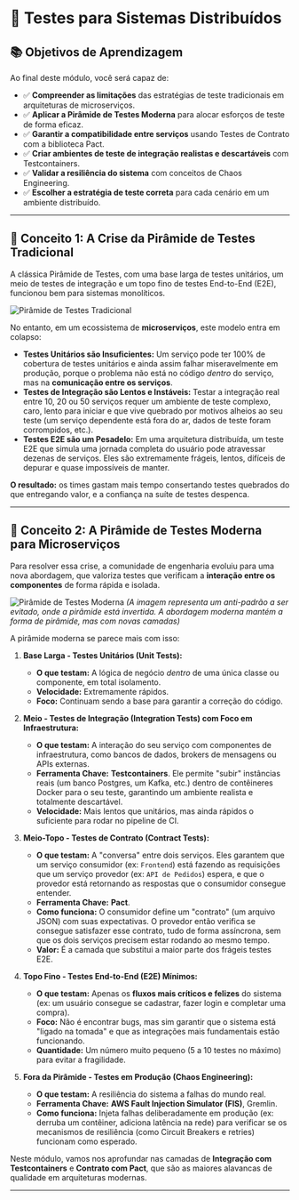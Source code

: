 # 🧪 Testes para Sistemas Distribuídos

## 📚 **Objetivos de Aprendizagem**

Ao final deste módulo, você será capaz de:

-   ✅ **Compreender as limitações** das estratégias de teste tradicionais em arquiteturas de microserviços.
-   ✅ **Aplicar a Pirâmide de Testes Moderna** para alocar esforços de teste de forma eficaz.
-   ✅ **Garantir a compatibilidade entre serviços** usando Testes de Contrato com a biblioteca Pact.
-   ✅ **Criar ambientes de teste de integração realistas e descartáveis** com Testcontainers.
-   ✅ **Validar a resiliência do sistema** com conceitos de Chaos Engineering.
-   ✅ **Escolher a estratégia de teste correta** para cada cenário em um ambiente distribuído.

---

## 🎯 **Conceito 1: A Crise da Pirâmide de Testes Tradicional**

A clássica Pirâmide de Testes, com uma base larga de testes unitários, um meio de testes de integração e um topo fino de testes End-to-End (E2E), funcionou bem para sistemas monolíticos.

![Pirâmide de Testes Tradicional](https://martinfowler.com/bliki/images/testPyramid/test-pyramid.png)

No entanto, em um ecossistema de **microserviços**, este modelo entra em colapso:

-   **Testes Unitários são Insuficientes:** Um serviço pode ter 100% de cobertura de testes unitários e ainda assim falhar miseravelmente em produção, porque o problema não está no código *dentro* do serviço, mas na **comunicação entre os serviços**.
-   **Testes de Integração são Lentos e Instáveis:** Testar a integração real entre 10, 20 ou 50 serviços requer um ambiente de teste complexo, caro, lento para iniciar e que vive quebrado por motivos alheios ao seu teste (um serviço dependente está fora do ar, dados de teste foram corrompidos, etc.).
-   **Testes E2E são um Pesadelo:** Em uma arquitetura distribuída, um teste E2E que simula uma jornada completa do usuário pode atravessar dezenas de serviços. Eles são extremamente frágeis, lentos, difíceis de depurar e quase impossíveis de manter.

**O resultado:** os times gastam mais tempo consertando testes quebrados do que entregando valor, e a confiança na suíte de testes despenca.

---

## 🎯 **Conceito 2: A Pirâmide de Testes Moderna para Microserviços**

Para resolver essa crise, a comunidade de engenharia evoluiu para uma nova abordagem, que valoriza testes que verificam a **interação entre os componentes** de forma rápida e isolada.

![Pirâmide de Testes Moderna](https://testing.google.com/images/ice-cream-cone.png) 
*(A imagem representa um anti-padrão a ser evitado, onde a pirâmide está invertida. A abordagem moderna mantém a forma de pirâmide, mas com novas camadas)*

A pirâmide moderna se parece mais com isso:

1.  **Base Larga - Testes Unitários (Unit Tests):**
    -   **O que testam:** A lógica de negócio *dentro* de uma única classe ou componente, em total isolamento.
    -   **Velocidade:** Extremamente rápidos.
    -   **Foco:** Continuam sendo a base para garantir a correção do código.

2.  **Meio - Testes de Integração (Integration Tests) com Foco em Infraestrutura:**
    -   **O que testam:** A interação do seu serviço com componentes de infraestrutura, como bancos de dados, brokers de mensagens ou APIs externas.
    -   **Ferramenta Chave:** **Testcontainers**. Ele permite "subir" instâncias reais (um banco Postgres, um Kafka, etc.) dentro de contêineres Docker para o seu teste, garantindo um ambiente realista e totalmente descartável.
    -   **Velocidade:** Mais lentos que unitários, mas ainda rápidos o suficiente para rodar no pipeline de CI.

3.  **Meio-Topo - Testes de Contrato (Contract Tests):**
    -   **O que testam:** A "conversa" entre dois serviços. Eles garantem que um serviço consumidor (ex: `Frontend`) está fazendo as requisições que um serviço provedor (ex: `API de Pedidos`) espera, e que o provedor está retornando as respostas que o consumidor consegue entender.
    -   **Ferramenta Chave:** **Pact**.
    -   **Como funciona:** O consumidor define um "contrato" (um arquivo JSON) com suas expectativas. O provedor então verifica se consegue satisfazer esse contrato, tudo de forma assíncrona, sem que os dois serviços precisem estar rodando ao mesmo tempo.
    -   **Valor:** É a camada que substitui a maior parte dos frágeis testes E2E.

4.  **Topo Fino - Testes End-to-End (E2E) Mínimos:**
    -   **O que testam:** Apenas os **fluxos mais críticos e felizes** do sistema (ex: um usuário consegue se cadastrar, fazer login e completar uma compra).
    -   **Foco:** Não é encontrar bugs, mas sim garantir que o sistema está "ligado na tomada" e que as integrações mais fundamentais estão funcionando.
    -   **Quantidade:** Um número muito pequeno (5 a 10 testes no máximo) para evitar a fragilidade.

5.  **Fora da Pirâmide - Testes em Produção (Chaos Engineering):**
    -   **O que testam:** A resiliência do sistema a falhas do mundo real.
    -   **Ferramenta Chave:** **AWS Fault Injection Simulator (FIS)**, Gremlin.
    -   **Como funciona:** Injeta falhas deliberadamente em produção (ex: derruba um contêiner, adiciona latência na rede) para verificar se os mecanismos de resiliência (como Circuit Breakers e retries) funcionam como esperado.

Neste módulo, vamos nos aprofundar nas camadas de **Integração com Testcontainers** e **Contrato com Pact**, que são as maiores alavancas de qualidade em arquiteturas modernas.

--- 